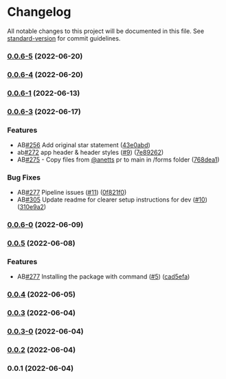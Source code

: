 # Changelog

All notable changes to this project will be documented in this file. See [standard-version](https://github.com/conventional-changelog/standard-version) for commit guidelines.

### [0.0.6-5](https://github.com/starwit/react-starwit/compare/0.0.6-4...0.0.6-5) (2022-06-20)

### [0.0.6-4](https://github.com/starwit/react-starwit/compare/0.0.6-3...0.0.6-4) (2022-06-20)

### [0.0.6-1](https://github.com/starwit/react-starwit/compare/0.0.6-0...0.0.6-1) (2022-06-13)

### [0.0.6-3](https://github.com/starwit/react-starwit/compare/0.0.6-0...0.0.6-3) (2022-06-17)

### Features

* AB[#256](https://github.com/starwit/react-starwit/issues/256) Add original star statement ([43e0abd](https://github.com/starwit/react-starwit/commit/43e0abd551c726d71c99cb4c4b96c53b71a948b1))
* ab[#272](https://github.com/starwit/react-starwit/issues/272) app header & header styles ([#9](https://github.com/starwit/react-starwit/issues/9)) ([7e89262](https://github.com/starwit/react-starwit/commit/7e892623449f70c51490a816c65d5db4e67f9471))
* AB[#275](https://github.com/starwit/react-starwit/issues/275) - Copy files from [@anetts](https://github.com/anetts) pr to main in /forms folder ([768dea1](https://github.com/starwit/react-starwit/commit/768dea1970e078e784be969102d72820dc1555b2))


### Bug Fixes

* AB[#277](https://github.com/starwit/react-starwit/issues/277) Pipeline issues ([#11](https://github.com/starwit/react-starwit/issues/11)) ([0f821f0](https://github.com/starwit/react-starwit/commit/0f821f065eebb1cb44a373de3665f3c4a7a2ba37))
* AB[#305](https://github.com/starwit/react-starwit/issues/305) Update readme for clearer setup instructions for dev ([#10](https://github.com/starwit/react-starwit/issues/10)) ([310e9a2](https://github.com/starwit/react-starwit/commit/310e9a268c4d2a5b070a865f31942fe86a96afdf))

### [0.0.6-0](https://github.com/starwit/react-starwit/compare/0.0.5...0.0.6-0) (2022-06-09)

### [0.0.5](https://github.com/starwit/react-starwit/compare/0.0.4...0.0.5) (2022-06-08)


### Features

* AB[#277](https://github.com/starwit/react-starwit/issues/277) Installing the package with command ([#5](https://github.com/starwit/react-starwit/issues/5)) ([cad5efa](https://github.com/starwit/react-starwit/commit/cad5efab68d210b1849ea4b16faf2be3e979897a))

### [0.0.4](https://github.com/starwit/react-starwit/compare/0.0.3...0.0.4) (2022-06-05)

### [0.0.3](https://github.com/starwit/react-starwit/compare/v0.0.3-0...v0.0.3) (2022-06-04)

### [0.0.3-0](https://github.com/starwit/react-starwit/compare/v0.0.2...v0.0.3-0) (2022-06-04)

### [0.0.2](https://github.com/starwit/react-starwit/compare/v0.0.1...v0.0.2) (2022-06-04)

### 0.0.1 (2022-06-04)

